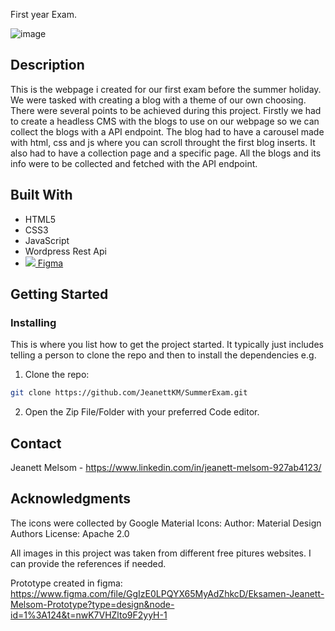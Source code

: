 First year Exam.

![image](https://user-images.githubusercontent.com/52622303/164316813-4b12d99f-aeb7-4069-85cf-e72b3a50ac99.png)

## Description

This is the webpage i created for our first exam before the summer holiday. We were tasked with creating a blog with a theme of our own choosing. There were several points to be achieved during this project. Firstly we had to create a headless CMS with the blogs to use on our webpage so we can collect the blogs with a API endpoint. The blog had to have a carousel made with html, css and js where you can scroll throught the first blog inserts. It also had to have a collection page and a specific page. All the blogs and its info were to be collected and fetched with the API endpoint. 

## Built With

- HTML5
- CSS3
- JavaScript
- Wordpress Rest Api
- <a href="https://www.figma.com/"><img src="https://raw.githubusercontent.com/rahuldkjain/github-profile-readme-generator/master/src/images/icons/Social/facebook.svg>"> Figma </a>

## Getting Started

### Installing

This is where you list how to get the project started. It typically just includes telling a person to clone the repo and then to install the dependencies e.g.

1. Clone the repo:

```bash
git clone https://github.com/JeanettKM/SummerExam.git
```

2. Open the Zip File/Folder with your preferred Code editor.


## Contact

Jeanett Melsom - https://www.linkedin.com/in/jeanett-melsom-927ab4123/


## Acknowledgments

The icons were collected by Google Material Icons:
Author:
Material Design Authors
License:
Apache 2.0

All images in this project was taken from different free pitures websites.
I can provide the references if needed.

Prototype created in figma: https://www.figma.com/file/GgIzE0LPQYX65MyAdZhkcD/Eksamen-Jeanett-Melsom-Prototype?type=design&node-id=1%3A124&t=nwK7VHZlto9F2yyH-1
